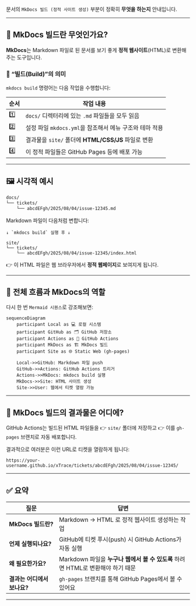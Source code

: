 문서의 `MkDocs 빌드 (정적 사이트 생성)` 부분이 정확히 **무엇을 하는지** 안내입니다.

---

## 🧰 MkDocs 빌드란 무엇인가요?

**MkDocs**는 Markdown 파일로 된 문서를 보기 좋게 **정적 웹사이트**(HTML)로 변환해주는 도구입니다.

### 🔧 “빌드(Build)”의 의미

`mkdocs build` 명령어는 다음 작업을 수행합니다:

| 순서  | 작업 내용                                   |
| --- | --------------------------------------- |
| 1️⃣ | `docs/` 디렉터리에 있는 `.md` 파일들을 모두 읽음       |
| 2️⃣ | 설정 파일 `mkdocs.yml`을 참조해서 메뉴 구조와 테마 적용   |
| 3️⃣ | 결과물을 `site/` 폴더에 **HTML/CSS/JS** 파일로 변환 |
| 4️⃣ | 이 정적 파일들은 GitHub Pages 등에 배포 가능         |

---

## 🖼️ 시각적 예시

```bash
docs/
└── tickets/
    └── abcdEFgh/2025/08/04/issue-12345.md
```

Markdown 파일이 다음처럼 변합니다:

```
↓ `mkdocs build` 실행 후 ↓

site/
└── tickets/
    └── abcdEFgh/2025/08/04/issue-12345/index.html
```

👉 이 HTML 파일은 웹 브라우저에서 **정적 웹페이지**로 보여지게 됩니다.

---

## 🔄 전체 흐름과 MkDocs의 역할

다시 한 번 `Mermaid 시퀀스`로 강조해보면:

```mermaid
sequenceDiagram
    participant Local as 💻 로컬 시스템
    participant GitHub as 🗂️ GitHub 저장소
    participant Actions as 🤖 GitHub Actions
    participant MkDocs as 🏗️ MkDocs 빌드
    participant Site as 🌐 Static Web (gh-pages)

    Local->>GitHub: Markdown 파일 push
    GitHub->>Actions: GitHub Actions 트리거
    Actions->>MkDocs: mkdocs build 실행
    MkDocs->>Site: HTML 사이트 생성
    Site->>User: 웹에서 티켓 열람 가능
```

---

## 🧪 MkDocs 빌드의 결과물은 어디에?

GitHub Actions는 빌드된 HTML 파일들을
👉 `site/` 폴더에 저장하고
👉 이를 `gh-pages` 브랜치로 자동 배포합니다.

결과적으로 여러분은 이런 URL로 티켓을 열람하게 됩니다:

```
https://your-username.github.io/xTrace/tickets/abcdEFgh/2025/08/04/issue-12345/
```

---

## ✅ 요약

| 질문                | 답변                                                    |
| ----------------- | ----------------------------------------------------- |
| **MkDocs 빌드란?**   | Markdown → HTML 로 정적 웹사이트 생성하는 작업                     |
| **언제 실행되나요?**     | GitHub에 티켓 푸시(push) 시 GitHub Actions가 자동 실행           |
| **왜 필요한가요?**      | Markdown 파일을 **누구나 웹에서 볼 수 있도록** 하려면 HTML로 변환해야 하기 때문 |
| **결과는 어디에서 보나요?** | `gh-pages` 브랜치를 통해 GitHub Pages에서 볼 수 있어요             |

---
